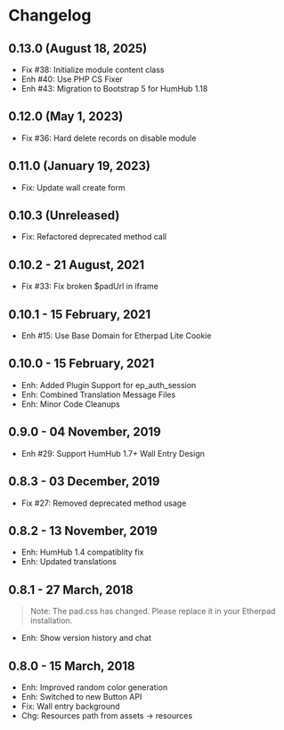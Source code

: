 Changelog
=========

0.13.0 (August 18, 2025)
------------------------
- Fix #38: Initialize module content class
- Enh #40: Use PHP CS Fixer
- Enh #43: Migration to Bootstrap 5 for HumHub 1.18

0.12.0 (May 1, 2023)
--------------------
- Fix #36: Hard delete records on disable module

0.11.0 (January 19, 2023)
-------------------------
- Fix: Update wall create form

0.10.3 (Unreleased)
------------------------
- Fix: Refactored deprecated method call 

0.10.2 - 21 August, 2021
------------------------
- Fix #33: Fix broken $padUrl in iframe


0.10.1 - 15 February, 2021
--------------------------
- Enh #15: Use Base Domain for Etherpad Lite Cookie


0.10.0 - 15 February, 2021
--------------------------
- Enh: Added Plugin Support for ep_auth_session 
- Enh: Combined Translation Message Files
- Enh: Minor Code Cleanups


0.9.0 - 04 November, 2019
--------------------------
- Enh #29: Support HumHub 1.7+ Wall Entry Design


0.8.3 - 03 December, 2019
----------------------
- Fix #27: Removed deprecated method usage


0.8.2 - 13 November, 2019
----------------------
- Enh: HumHub 1.4 compatiblity fix
- Enh: Updated translations


0.8.1 - 27 March, 2018
----------------------
>Note: The pad.css has changed. Please replace it in your Etherpad installation.

- Enh: Show version history and chat 


0.8.0 - 15 March, 2018
----------------------
- Enh: Improved random color generation
- Enh: Switched to new Button API
- Fix: Wall entry background
- Chg: Resources path from assets -> resources
